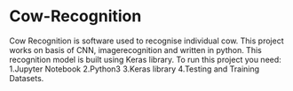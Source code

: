 # Cow-Recognition
Cow Recognition is software used to recognise individual cow.
This project works on basis of CNN, imagerecognition and written in python.
This recognition model is built using  Keras library.
To run this project you need:
1.Jupyter Notebook
2.Python3
3.Keras library
4.Testing and Training Datasets.
